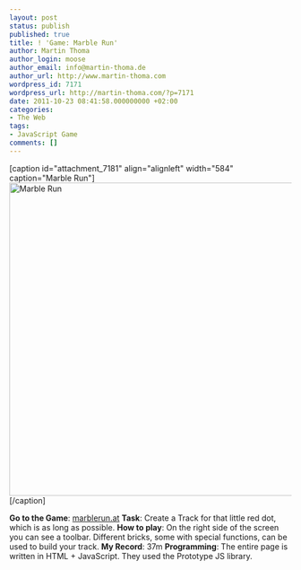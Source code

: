 ```yaml
---
layout: post
status: publish
published: true
title: ! 'Game: Marble Run'
author: Martin Thoma
author_login: moose
author_email: info@martin-thoma.de
author_url: http://www.martin-thoma.com
wordpress_id: 7171
wordpress_url: http://martin-thoma.com/?p=7171
date: 2011-10-23 08:41:58.000000000 +02:00
categories:
- The Web
tags:
- JavaScript Game
comments: []
---
```

[caption id="attachment_7181" align="alignleft" width="584" caption="Marble Run"]<a href="http://martin-thoma.com/wp-content/uploads/2011/10/marblerun.png"><img src="http://martin-thoma.com/wp-content/uploads/2011/10/marblerun.png" alt="Marble Run" title="Marble Run" width="584" height="558" class="size-full wp-image-7181" /></a>[/caption]

<b>Go to the Game</b>: <a href="http://marblerun.at/tracks/new" rel="nofollow">marblerun.at</a>
<b>Task</b>: Create a Track for that little red dot, which is as long as possible.
<b>How to play</b>: On the right side of the screen you can see a toolbar. Different bricks, some with special functions, can be used to build your track.
<b>My Record</b>: 37m
<b>Programming</b>: The entire page is written in HTML + JavaScript. They used the Prototype JS library.
